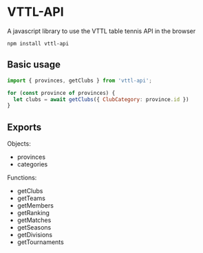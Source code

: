 # VTTL-API

A javascript library to use the VTTL table tennis API in the browser

```
npm install vttl-api
```

## Basic usage

```javascript
import { provinces, getClubs } from 'vttl-api';

for (const province of provinces) {
  let clubs = await getClubs({ ClubCategory: province.id })
}
```

## Exports

Objects:

-   provinces
-   categories

Functions:

-   getClubs
-   getTeams
-   getMembers
-   getRanking
-   getMatches
-   getSeasons
-   getDivisions
-   getTournaments
